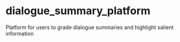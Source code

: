 # dialogue_summary_platform
Platform for users to grade dialogue summaries and highlight salient information
